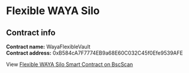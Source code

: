 # Flexible WAYA Silo

## Contract info

**Contract name:** WayaFlexibleVault\
**Contract address:** 0xB584cA7F7774EB9a68E60C032C45f0Efe9539AFE

View [Flexible WAYA Silo Smart Contract on BscScan](https://bscscan.com/address/0xB584cA7F7774EB9a68E60C032C45f0Efe9539AFE#code)
